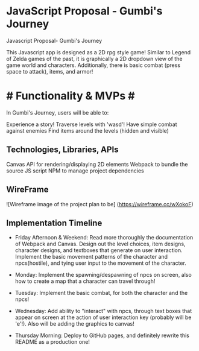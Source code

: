 # JavaScript Proposal - Gumbi's Journey

Javascript Proposal- Gumbi's Journey

This Javascript app is designed as a 2D rpg style game!
Similar to Legend of Zelda games of the past, it is graphically
a 2D dropdown view of the game world and characters. Additionally,
there is basic combat (press space to attack), items, and armor!

# # Functionality & MVPs # #

In Gumbi's Journey, users will be able to:

Experience a story!
Traverse levels with 'wasd'!
Have simple combat against enemies
Find items around the levels (hidden and visible)

## Technologies, Libraries, APIs
Canvas API for rendering/displaying 2D elements
Webpack to bundle the source JS script
NPM to manage project dependencies

## WireFrame
![Wireframe image of the project plan to be]
(https://wireframe.cc/wXokoF)

## Implementation Timeline

  * Friday Afternoon & Weekend: Read more thoroughly the documentation of Webpack and Canvas. Design out the level choices, item designs, character             designs, and textboxes that generate on user interaction. 
      Implement the basic movement patterns of the character and npcs(hostile), and tying user input to the movement of the character.

  * Monday: Implement the spawning/despawning of npcs on screen, also how to create a map that a character can travel through!

  * Tuesday: Implement the basic combat, for both the character and the npcs!

  * Wednesday: Add ability to "interact" with npcs, through text boxes that appear on screen at
      the action of user interaction key (probably will be 'e'!). Also will be adding the graphics to canvas!

  * Thursday Morning: Deploy to GitHub pages, and definitely rewrite this README as a production one!

